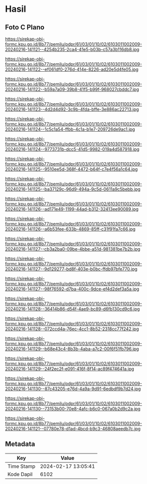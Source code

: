 # Hasil

## Foto C Plano

https://sirekap-obj-formc.kpu.go.id/8b77/pemilu/pdpr/61/03/01/10/02/6103011002009-20240216-141121--4254b235-2ca4-41e5-b03b-c57a3b116db8.jpg

https://sirekap-obj-formc.kpu.go.id/8b77/pemilu/pdpr/61/03/01/10/02/6103011002009-20240216-141122--ef061df0-276d-414e-8226-ad20e5d4fe05.jpg

https://sirekap-obj-formc.kpu.go.id/8b77/pemilu/pdpr/61/03/01/10/02/6103011002009-20240216-141122--b59a7a09-39b8-41f5-b99f-968027cbddc7.jpg

https://sirekap-obj-formc.kpu.go.id/8b77/pemilu/pdpr/61/03/01/10/02/6103011002009-20240216-141123--4d2d4d92-3c9b-4fda-bffe-3e886ac22713.jpg

https://sirekap-obj-formc.kpu.go.id/8b77/pemilu/pdpr/61/03/01/10/02/6103011002009-20240216-141124--1c5c1a54-ffbb-4c1a-b1e7-209726de9ac1.jpg

https://sirekap-obj-formc.kpu.go.id/8b77/pemilu/pdpr/61/03/01/10/02/6103011002009-20240216-141124--9773731b-dcc5-41d5-9982-019a4d587918.jpg

https://sirekap-obj-formc.kpu.go.id/8b77/pemilu/pdpr/61/03/01/10/02/6103011002009-20240216-141125--9510ee5d-368f-4472-b64f-c7e4f56a1c64.jpg

https://sirekap-obj-formc.kpu.go.id/8b77/pemilu/pdpr/61/03/01/10/02/6103011002009-20240216-141125--ba37129c-96d9-494a-9c5d-0611a9c5bebb.jpg

https://sirekap-obj-formc.kpu.go.id/8b77/pemilu/pdpr/61/03/01/10/02/6103011002009-20240216-141126--ad171e49-1199-44ad-b312-32413ee90089.jpg

https://sirekap-obj-formc.kpu.go.id/8b77/pemilu/pdpr/61/03/01/10/02/6103011002009-20240216-141126--a6b53fee-633b-4869-85ff-c31f91fa7c66.jpg

https://sirekap-obj-formc.kpu.go.id/8b77/pemilu/pdpr/61/03/01/10/02/6103011002009-20240216-141127--cb3a2ba0-09be-4bbe-a51d-981381be7b2b.jpg

https://sirekap-obj-formc.kpu.go.id/8b77/pemilu/pdpr/61/03/01/10/02/6103011002009-20240216-141127--9d129277-bd8f-403e-b0bc-ffdb97bfe770.jpg

https://sirekap-obj-formc.kpu.go.id/8b77/pemilu/pdpr/61/03/01/10/02/6103011002009-20240216-141127--98f76592-d7ba-400c-9dce-ef4d2def3a5a.jpg

https://sirekap-obj-formc.kpu.go.id/8b77/pemilu/pdpr/61/03/01/10/02/6103011002009-20240216-141128--36414b86-d54f-4ae9-bc89-d6fb130cd9c6.jpg

https://sirekap-obj-formc.kpu.go.id/8b77/pemilu/pdpr/61/03/01/10/02/6103011002009-20240216-141128--072ccd4a-76ec-4cc1-8b52-2318cc77f242.jpg

https://sirekap-obj-formc.kpu.go.id/8b77/pemilu/pdpr/61/03/01/10/02/6103011002009-20240216-141129--b68e43c4-8b3b-4aba-a7c2-00f6f51fb796.jpg

https://sirekap-obj-formc.kpu.go.id/8b77/pemilu/pdpr/61/03/01/10/02/6103011002009-20240216-141129--24f2ec2f-e091-416f-8f14-ac89f474641a.jpg

https://sirekap-obj-formc.kpu.go.id/8b77/pemilu/pdpr/61/03/01/10/02/6103011002009-20240216-141130--87c43205-e76d-4a9a-9d91-6edbdf9b7d24.jpg

https://sirekap-obj-formc.kpu.go.id/8b77/pemilu/pdpr/61/03/01/10/02/6103011002009-20240216-141130--73153b00-70e8-4afc-b6c0-067a0b2d9c2a.jpg

https://sirekap-obj-formc.kpu.go.id/8b77/pemilu/pdpr/61/03/01/10/02/6103011002009-20240216-141121--07780e78-d1ad-4bcd-b9c3-46808aeedb7c.jpg


## Metadata

| Key        | Value               |
| ---------- | ------------------- |
| Time Stamp | 2024-02-17 13:05:41 |
| Kode Dapil | 6102                |



